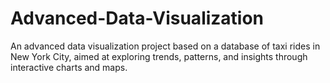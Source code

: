 # Advanced-Data-Visualization
An advanced data visualization project based on a database of taxi rides in New York City, aimed at exploring trends, patterns, and insights through interactive charts and maps.
